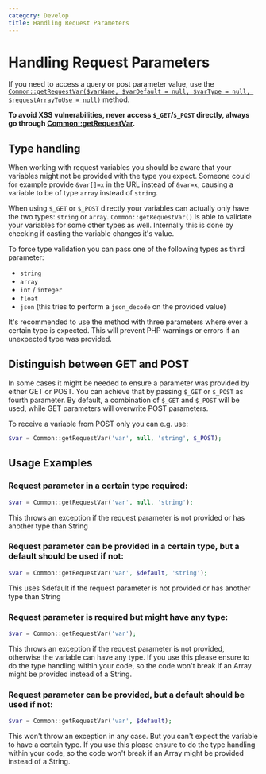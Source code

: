 ```yaml
---
category: Develop
title: Handling Request Parameters
---
```

# Handling Request Parameters

If you need to access a query or post parameter value, use the [`Common::getRequestVar($varName, $varDefault = null, $varType = null, $requestArrayToUse = null)`](/api-reference/Piwik/Common#getrequestvar) method.

**To avoid XSS vulnerabilities, never access `$_GET`/`$_POST` directly, always go through [Common::getRequestVar](/api-reference/Piwik/Common#getrequestvar).**

## Type handling

When working with request variables you should be aware that your variables might not be provided with the type you expect.
Someone could for example provide `&var[]=x` in the URL instead of `&var=x`, causing a variable to be of type `array` instead of `string`.

When using `$_GET` or `$_POST` directly your variables can actually only have the two types: `string` or `array`.
`Common::getRequestVar()` is able to validate your variables for some other types as well. Internally this is done by checking if casting the variable changes it's value.

To force type validation you can pass one of the following types as third parameter:
- `string`
- `array`
- `int` / `integer`
- `float`
- `json` (this tries to perform a `json_decode` on the provided value)

It's recommended to use the method with three parameters where ever a certain type is expected. This will prevent PHP warnings or errors if an unexpected type was provided.

## Distinguish between GET and POST

In some cases it might be needed to ensure a parameter was provided by either GET or POST. You can achieve that by passing `$_GET` or `$_POST` as fourth parameter.
By default, a combination of `$_GET` and `$_POST` will be used, while GET parameters will overwrite POST parameters.

To receive a variable from POST only you can e.g. use:

```php
$var = Common::getRequestVar('var', null, 'string', $_POST);
```

## Usage Examples

### Request parameter in a certain type required:

```php
$var = Common::getRequestVar('var', null, 'string');
```

This throws an exception if the request parameter is not provided or has another type than String

### Request parameter can be provided in a certain type, but a default should be used if not:

```php
$var = Common::getRequestVar('var', $default, 'string');
```

This uses $default if the request parameter is not provided or has another type than String

### Request parameter is required but might have any type:

```php
$var = Common::getRequestVar('var');
```

This throws an exception if the request parameter is not provided, otherwise the variable can have any type.
If you use this please ensure to do the type handling within your code, so the code won't break if an Array might be provided instead of a String.

### Request parameter can be provided, but a default should be used if not:

```php
$var = Common::getRequestVar('var', $default);
```

This won't throw an exception in any case. But you can't expect the variable to have a certain type.
If you use this please ensure to do the type handling within your code, so the code won't break if an Array might be provided instead of a String.

